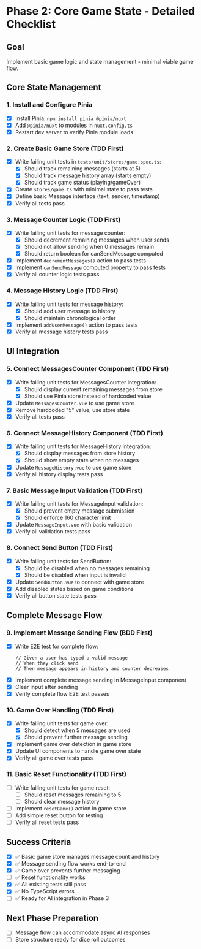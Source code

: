 # Phase 2: Core Game State - Detailed Checklist

## Goal
Implement basic game logic and state management - minimal viable game flow.

## Core State Management

### 1. Install and Configure Pinia
- [x] Install Pinia: `npm install pinia @pinia/nuxt`
- [x] Add `@pinia/nuxt` to modules in `nuxt.config.ts`
- [x] Restart dev server to verify Pinia module loads

### 2. Create Basic Game Store (TDD First)
- [x] Write failing unit tests in `tests/unit/stores/game.spec.ts`:
  - [x] Should track remaining messages (starts at 5)
  - [x] Should track message history array (starts empty)
  - [x] Should track game status (playing/gameOver)
- [x] Create `stores/game.ts` with minimal state to pass tests
- [x] Define basic Message interface (text, sender, timestamp)
- [x] Verify all tests pass

### 3. Message Counter Logic (TDD First)
- [x] Write failing unit tests for message counter:
  - [x] Should decrement remaining messages when user sends
  - [x] Should not allow sending when 0 messages remain
  - [x] Should return boolean for canSendMessage computed
- [x] Implement `decrementMessages()` action to pass tests
- [x] Implement `canSendMessage` computed property to pass tests
- [x] Verify all counter logic tests pass

### 4. Message History Logic (TDD First)
- [x] Write failing unit tests for message history:
  - [x] Should add user message to history
  - [x] Should maintain chronological order
- [x] Implement `addUserMessage()` action to pass tests
- [x] Verify all message history tests pass

## UI Integration

### 5. Connect MessagesCounter Component (TDD First)
- [x] Write failing unit tests for MessagesCounter integration:
  - [x] Should display current remaining messages from store
  - [x] Should use Pinia store instead of hardcoded value
- [x] Update `MessagesCounter.vue` to use game store
- [x] Remove hardcoded "5" value, use store state
- [x] Verify all tests pass

### 6. Connect MessageHistory Component (TDD First)
- [x] Write failing unit tests for MessageHistory integration:
  - [x] Should display messages from store history
  - [x] Should show empty state when no messages
- [x] Update `MessageHistory.vue` to use game store
- [x] Verify all history display tests pass

### 7. Basic Message Input Validation (TDD First)
- [x] Write failing unit tests for MessageInput validation:
  - [x] Should prevent empty message submission
  - [x] Should enforce 160 character limit
- [x] Update `MessageInput.vue` with basic validation
- [x] Verify all validation tests pass

### 8. Connect Send Button (TDD First)
- [x] Write failing unit tests for SendButton:
  - [x] Should be disabled when no messages remaining
  - [x] Should be disabled when input is invalid
- [x] Update `SendButton.vue` to connect with game store
- [x] Add disabled states based on game conditions
- [x] Verify all button state tests pass

## Complete Message Flow

### 9. Implement Message Sending Flow (BDD First)
- [x] Write E2E test for complete flow:
  ```
  // Given a user has typed a valid message
  // When they click send
  // Then message appears in history and counter decreases
  ```
- [x] Implement complete message sending in MessageInput component
- [x] Clear input after sending
- [x] Verify complete flow E2E test passes

### 10. Game Over Handling (TDD First)
- [x] Write failing unit tests for game over:
  - [x] Should detect when 5 messages are used
  - [x] Should prevent further message sending
- [x] Implement game over detection in game store
- [x] Update UI components to handle game over state
- [x] Verify all game over tests pass

### 11. Basic Reset Functionality (TDD First)
- [ ] Write failing unit tests for game reset:
  - [ ] Should reset messages remaining to 5
  - [ ] Should clear message history
- [ ] Implement `resetGame()` action in game store
- [ ] Add simple reset button for testing
- [ ] Verify all reset tests pass

## Success Criteria
- [x] ✅ Basic game store manages message count and history
- [x] ✅ Message sending flow works end-to-end
- [x] ✅ Game over prevents further messaging
- [ ] ✅ Reset functionality works
- [x] ✅ All existing tests still pass
- [x] ✅ No TypeScript errors
- [ ] ✅ Ready for AI integration in Phase 3

## Next Phase Preparation
- [ ] Message flow can accommodate async AI responses
- [ ] Store structure ready for dice roll outcomes
